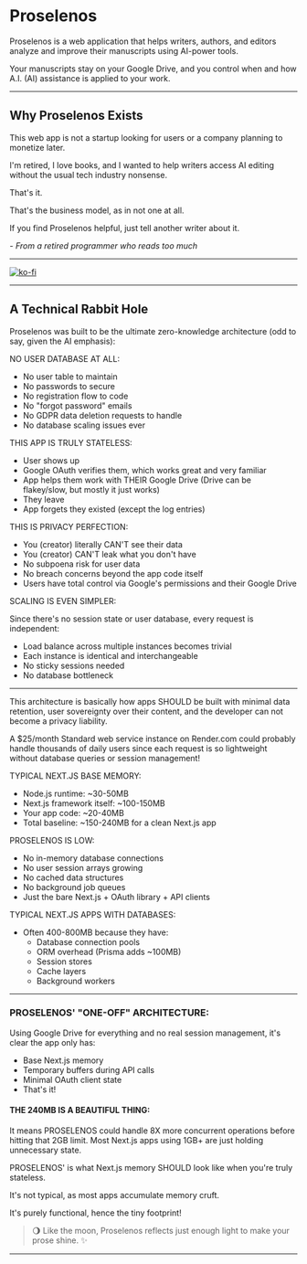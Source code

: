 # Proselenos

Proselenos is a web application that helps writers, authors, and editors analyze and improve their manuscripts using AI-power tools. 

Your manuscripts stay on your Google Drive, and you control when and how A.I. (AI) assistance is applied to your work.

---

## Why Proselenos Exists

This web app is not a startup looking for users or a company planning to 
monetize later. 

I'm retired, I love books, and I wanted to help writers 
access AI editing without the usual tech industry nonsense. 

That's it. 

That's the business model, as in not one at all.

If you find Proselenos helpful, just tell another writer about it.

*- From a retired programmer who reads too much*

---

[![ko-fi](https://ko-fi.com/img/githubbutton_sm.svg)](https://ko-fi.com/O5O3S5FOF)

---

## A Technical Rabbit Hole

Proselenos was built to be the ultimate zero-knowledge architecture (odd to say, given the AI emphasis):

NO USER DATABASE AT ALL:
- No user table to maintain
- No passwords to secure
- No registration flow to code
- No "forgot password" emails
- No GDPR data deletion requests to handle
- No database scaling issues ever

THIS APP IS TRULY STATELESS:
- User shows up
- Google OAuth verifies them, which works great and very familiar
- App helps them work with THEIR Google Drive (Drive can be flakey/slow, but mostly it just works)
- They leave
- App forgets they existed (except the log entries)

THIS IS PRIVACY PERFECTION:
- You (creator) literally CAN'T see their data
- You (creator) CAN'T leak what you don't have
- No subpoena risk for user data
- No breach concerns beyond the app code itself
- Users have total control via Google's permissions and their Google Drive

SCALING IS EVEN SIMPLER:

Since there's no session state or user database, every request is independent:
- Load balance across multiple instances becomes trivial
- Each instance is identical and interchangeable
- No sticky sessions needed
- No database bottleneck

---

This architecture is basically how apps SHOULD be built with minimal data retention, 
user sovereignty over their content, and the developer can not become a privacy liability. 

A $25/month Standard web service instance on Render.com could probably handle 
thousands of daily users since each request is so lightweight without 
database queries or session management!

TYPICAL NEXT.JS BASE MEMORY:

- Node.js runtime: ~30-50MB
- Next.js framework itself: ~100-150MB  
- Your app code: ~20-40MB
- Total baseline: ~150-240MB for a clean Next.js app

PROSELENOS IS LOW:

- No in-memory database connections
- No user session arrays growing
- No cached data structures
- No background job queues
- Just the bare Next.js + OAuth library + API clients

TYPICAL NEXT.JS APPS WITH DATABASES:

- Often 400-800MB because they have:
  - Database connection pools
  - ORM overhead (Prisma adds ~100MB)
  - Session stores
  - Cache layers
  - Background workers

---

### PROSELENOS' "ONE-OFF" ARCHITECTURE:

Using Google Drive for everything and no real session management, 
it's clear the app only has:

- Base Next.js memory
- Temporary buffers during API calls
- Minimal OAuth client state
- That's it!


#### THE 240MB IS A BEAUTIFUL THING:

It means PROSELENOS could handle 8X more concurrent operations before hitting that 2GB limit. 
Most Next.js apps using 1GB+ are just holding unnecessary state.

PROSELENOS' is what Next.js memory SHOULD look like when you're truly stateless. 

It's not typical, as most apps accumulate memory cruft. 

It's purely functional, hence the tiny footprint!

<blockquote> 🌖 Like the moon, Proselenos reflects just enough light to make your prose shine. ✨</blockquote>

---

